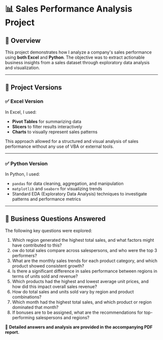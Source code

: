 # 📊 Sales Performance Analysis Project

## 🧠 Overview

This project demonstrates how I analyze a company's sales performance using **both Excel** and **Python**. The objective was to extract actionable business insights from a sales dataset through exploratory data analysis and visualization.

---

## 📁 Project Versions

### ✅ Excel Version

In Excel, I used:

- **Pivot Tables** for summarizing data  
- **Slicers** to filter results interactively  
- **Charts** to visually represent sales patterns

This approach allowed for a structured and visual analysis of sales performance without any use of VBA or external tools.

---

### ✅ Python Version

In Python, I used:

- `pandas` for data cleaning, aggregation, and manipulation  
- `matplotlib` and `seaborn` for visualizing trends  
- Standard EDA (Exploratory Data Analysis) techniques to investigate patterns and performance metrics

---

## 📌 Business Questions Answered

The following key questions were explored:

1. Which region generated the highest total sales, and what factors might have contributed to this?
2. ow do total sales compare across salespersons, and who were the top 3 performers?
3. What are the monthly sales trends for each product category, and which product showed consistent growth?
4. Is there a significant difference in sales performance between regions in terms of units sold and revenue?
5. Which products had the highest and lowest average unit prices, and how did this impact overall sales revenue?
6. How do total sales and units sold vary by region and product combinations?
7. Which month had the highest total sales, and which product or region dominated that month?
8. If bonuses are to be assigned, what are the recommendations for top-performing salespersons and regions?

📄 **Detailed answers and analysis are provided in the accompanying PDF report.**
